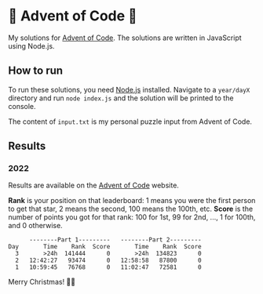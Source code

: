 # 🎄 Advent of Code 🎄

My solutions for [Advent of Code](https://adventofcode.com). The solutions are written in JavaScript using Node.js.

## How to run

To run these solutions, you need [Node.js](https://nodejs.org/en/) installed. Navigate to a `year/dayX` directory and run `node index.js` and the solution will be printed to the console.

The content of `input.txt` is my personal puzzle input from Advent of Code.

## Results

### 2022

Results are available on the [Advent of Code](https://adventofcode.com/2022/leaderboard/self) website.

**Rank** is your position on that leaderboard: 1 means you were the first person to get that star, 2 means the second, 100 means the 100th, etc. **Score** is the number of points you got for that rank: 100 for 1st, 99 for 2nd, ..., 1 for 100th, and 0 otherwise.

```
      --------Part 1---------   --------Part 2---------
Day       Time    Rank  Score       Time    Rank  Score
  3       >24h  141444      0       >24h  134823      0
  2   12:42:27   93474      0   12:58:58   87800      0
  1   10:59:45   76768      0   11:02:47   72581      0
```

Merry Christmas! 🎄🎁
